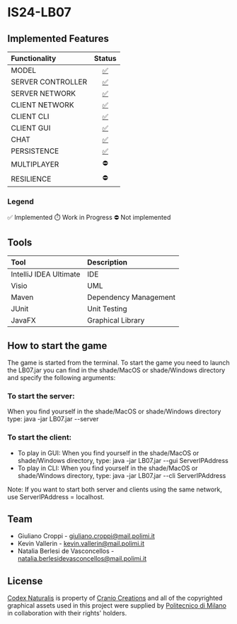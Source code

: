 # IS24-LB07

## Implemented Features

| Functionality  | Status |
| :------------- | :-------------: |
| MODEL  | [:white_check_mark:](https://github.com/nataliaberlesi/ing-sw-24/tree/master/src/main/java/it/polimi/ingsw/Server/Model)  |
| SERVER CONTROLLER  | [:white_check_mark:](https://github.com/nataliaberlesi/ing-sw-24/tree/master/src/main/java/it/polimi/ingsw/Server/Controller)  |
| SERVER NETWORK  | [:white_check_mark:](https://github.com/nataliaberlesi/ing-sw-24/tree/master/src/main/java/it/polimi/ingsw/Server/Network)  |
| CLIENT NETWORK  | [:white_check_mark:](https://github.com/nataliaberlesi/ing-sw-24/tree/master/src/main/java/it/polimi/ingsw/Client/Network)  |
| CLIENT CLI  | [:white_check_mark:](https://github.com/nataliaberlesi/ing-sw-24/tree/master/src/main/java/it/polimi/ingsw/Client/View/CLI)  |
| CLIENT GUI  | [:white_check_mark:](https://github.com/nataliaberlesi/ing-sw-24/tree/master/src/main/java/it/polimi/ingsw/Client/View/GUI)  |
| CHAT | [:white_check_mark:](https://github.com/nataliaberlesi/ing-sw-24/blob/master/src/main/java/it/polimi/ingsw/Server/Controller/GameController.java)  |
| PERSISTENCE  | [:white_check_mark:](https://github.com/nataliaberlesi/ing-sw-24/blob/master/src/main/java/it/polimi/ingsw/Server/Controller/PersistenceHandler.java)  |
| MULTIPLAYER  | :no_entry: |
| RESILIENCE  | :no_entry: |

### Legend

:white_check_mark: Implemented   :stopwatch: Work in Progress   :no_entry: Not implemented

## Tools

| Tool  | Description |
| :------------- | :------------- |
| IntelliJ IDEA Ultimate  | IDE  |
| Visio | UML  |
| Maven | Dependency Management  |
| JUnit  | Unit Testing  |
| JavaFX  | Graphical Library  |

## How to start the game
The game is started from the terminal. 
To start the game you need to launch the LB07.jar you can find in the shade/MacOS or shade/Windows directory and specify the following arguments:

### To start the server:
When you find yourself in the shade/MacOS or shade/Windows directory type: java -jar LB07.jar --server

### To start the client:
* To play in GUI:
When you find yourself in the shade/MacOS or shade/Windows directory, type: java -jar LB07.jar --gui ServerIPAddress
* To play in CLI: 
When you find yourself in the shade/MacOS or shade/Windows directory, type: java -jar LB07.jar --cli ServerIPAddress

Note: If you want to start both server and clients using the same network, use ServerIPAddress = localhost.

## Team

* Giuliano Croppi - giuliano.croppi@mail.polimi.it
* Kevin Vallerin - kevin.vallerin@mail.polimi.it
* Natalia Berlesi de Vasconcellos - natalia.berlesidevasconcellos@mail.polimi.it

## License

[Codex Naturalis](https://www.craniocreations.it/prodotto/codex-naturalis) is property of [Cranio Creations](https://www.craniocreations.it) and all of the copyrighted graphical assets used in this project were supplied by [Politecnico di Milano](https://www.polimi.it) in collaboration with their rights' holders.
